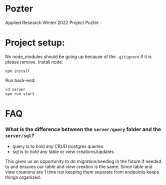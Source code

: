 # Pozter

Applied Research Winter 2022 Project Pozter

# Project setup:

No node_modules should be going up because of the `.gitignore` if it is please remove.
Install node:

```
npm install
```

Run back-end:

```
cd server
npm run start
```

# FAQ

### What is the difference between the `server/query` folder and the `server/sql`?

- query is to hold any CRUD postgres queries
- sql is to hold any table or view creations/updates

This gives us an opportunity to do migration/seeding in the future if needed to and ensures our table and view creation is the same.
Since table and view creations are 1 time run keeping them separate from endpoints keeps things organized.
